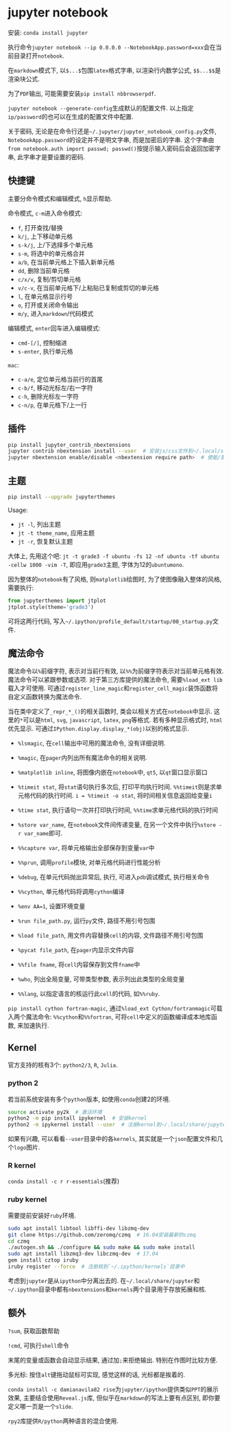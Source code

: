 # jupyter notebook

安装: `conda install jupyter`

执行命令`jupyter notebook --ip 0.0.0.0 --NotebookApp.password=xxx`会在当前目录打开`notebook`.

在`markdown`模式下, 以`$...$`包围`latex`格式字串, 以渲染行内数学公式, `$$...$$`是渲染块公式.

为了`PDF`输出, 可能需要安装`pip install nbbrowserpdf`.

`jupyter notebook --generate-config`生成默认的配置文件. 以上指定`ip/password`的也可以在生成的配置文件中配置.

关于密码, 无论是在命令行还是`~/.jupyter/jupyter_notebook_config.py`文件, `NotebookApp.password`的设定并不是明文字串, 而是加密后的字串. 这个字串由`from notebook.auth import passwd; passwd()`按提示输入密码后会返回加密字串, 此字串才是要设置的密码.

## 快捷键

主要分命令模式和编辑模式, `h`显示帮助.

命令模式, `c-m`进入命令模式:

* `f`, 打开查找/替换
* `k/j`, 上下移动单元格
* `s-k/j`, 上/下选择多个单元格
* `s-m`, 将选中的单元格合并
* `a/b`, 在当前单元格上下插入新单元格
* `dd`, 删除当前单元格
* `c/x/v`, 复制/剪切单元格
* `v/c-v`, 在当前单元格下/上粘贴已复制或剪切的单元格
* `l`, 在单元格显示行号
* `o`, 打开或关闭命令输出
* `m/y`, 进入`markdown`/代码模式

编辑模式, `enter`回车进入编辑模式:

* `cmd-[/]`, 控制缩进
* `s-enter`, 执行单元格

`mac`:

* `c-a/e`, 定位单元格当前行的首尾
* `c-b/f`, 移动光标左/右一字符
* `c-h`, 删除光标左一字符
* `c-n/p`, 在单元格下/上一行

## 插件

```sh
pip install jupyter_contrib_nbextensions
jupyter contrib nbextension install --user  # 安装js/css文件到~/.local/share/jupyter/nbextensions目录
jupyter nbextension enable/disable <nbextension require path>  # 使能/禁止插件
```

## 主题

```sh
pip install --upgrade jupyterthemes
```

Usage:

* `jt -l`, 列出主题
* `jt -t theme_name`, 应用主题
* `jt -r`, 恢复默认主题

大体上, 先用这个吧: `jt -t grade3 -f ubuntu -fs 12 -nf ubuntu -tf ubuntu -cellw 1000 -vim -T`, 即应用`grade3`主题, 字体为12的`ubuntumono`.

因为整体的`notebook`有了风格, 则`matplotlib`绘图时, 为了使图像融入整体的风格, 需要执行:

```py
from jupyterthemes import jtplot
jtplot.style(theme='grade3')
```

可将这两行代码, 写入`~/.ipython/profile_default/startup/00_startup.py`文件.

## 魔法命令

魔法命令以`%`前缀字符, 表示对当前行有效, 以`%%`为前缀字符表示对当前单元格有效. 魔法命令可以紧跟参数或选项. 对于第三方库提供的魔法命令, 需要`%load_ext lib`载入才可使用. 可通过`register_line_magic`和`register_cell_magic`装饰函数将自定义函数转换为魔法命令.

当在类中定义了`_repr_*_()`的相关函数时, 类会以相关方式在`notebook`中显示. 这里的`*`可以是`html`, `svg`, `javascript`, `latex`, `png`等格式. 若有多种显示格式时, `html`优先显示. 可通过`IPython.display.display_*(obj)`以别的格式显示.

* `%lsmagic`, 在`cell`输出中可用的魔法命令, 没有详细说明.
* `%magic`, 在`pager`内列出所有魔法命令的相关说明.

* `%matplotlib inline`, 将图像内嵌在`notebook`中, `qt5`, 以`qt`窗口显示窗口

* `%timeit stat`, 将`stat`语句执行多次后, 打印平均执行时间. `%%timeit`则是求单元格代码的执行时间. `i = %timeit -o stat`, 将时间相关信息返回给变量`i`
* `%time stat`, 执行语句一次并打印执行时间, `%%time`求单元格代码的执行时间

* `%store var_name`, 在`notebook`文件间传递变量, 在另一个文件中执行`%store -r var_name`即可.

* `%%capture var`, 将单元格输出全部保存到变量`var`中
* `%%prun`, 调用`profile`模块, 对单元格代码进行性能分析
* `%debug`, 在单元代码抛出异常后, 执行, 可进入`pdb`调试模式, 执行相关命令
* `%%cython`, 单元格代码将调用`cython`编译

* `%env AA=1`, 设置环境变量

* `%run file_path.py`, 运行`py`文件, 路径不用引号包围
* `%load file_path`, 用文件内容替换`cell`的内容, 文件路径不用引号包围
* `%pycat file_path`, 在`pager`内显示文件内容
* `%%file fname`, 将`cell`内容保存到文件`fname`中

* `%who`, 列出全局变量, 可带类型参数, 表示列出此类型的全局变量

* `%%lang`, 以指定语言的核运行此`cell`的代码, 如`%%ruby`.

`pip install cython fortran-magic`, 通过`%load_ext Cython/fortranmagic`可载入两个魔法命令: `%%cython`和`%%fortran`, 可将`cell`中定义的函数编译成本地库函数, 来加速执行.

## Kernel

官方支持的核有3个: `python2/3`, `R`, `Julia`.

### python 2

若当前系统安装有多个`python`版本, 如使用`conda`创建2的环境.

```sh
source activate py2k  # 激活环境
python2 -m pip install ipykernel  # 安装kernel
python2 -m ipykernel install --user  # 注册kernel到~/.local/share/jupyter/kernels目录
```

如果有兴趣, 可以看看`--user`目录中的各`kernels`, 其实就是一个`json`配置文件和几个`logo`图片.

### R kernel

`conda install -c r r-essentials`(推荐)

### ruby kernel

需要提前安装好`ruby`环境.

```sh
sudo apt install libtool libffi-dev libzmq-dev
git clone https://github.com/zeromq/czmq  # 16.04安装最新的czmq
cd czmq
./autogen.sh && ./configure && sudo make && sudo make install
sudo apt install libzmq3-dev libczmq-dev  # 17.04
gem install cztop iruby
iruby register --force  # 注册核到`~/.ipython/kernels`目录中
```

考虑到`jupyter`是从`ipython`中分离出去的. 在`~/.local/share/jupyter`和`~/.ipython`目录中都有`nbextensions`和`kernels`两个目录用于存放拓展和核.

## 额外

`?sum`, 获取函数帮助

`!cmd`, 可执行`shell`命令

末尾的变量或函数会自动显示结果, 通过加`;`来拒绝输出. 特别在作图时比较方便.

多光标: 按住`alt`键拖动鼠标可实现, 感觉这样的话, 光标都是挨着的.

`conda install -c damianavila82 rise`为`jupyter/ipython`提供类似`PPT`的展示效果, 主要结合使用`Reveal.js`库, 但似乎在`markdown`的写法上要有点区别, 即你要定义哪一页是一个`slide`.

`rpy2`库提供`R/python`两种语言的混合使用.